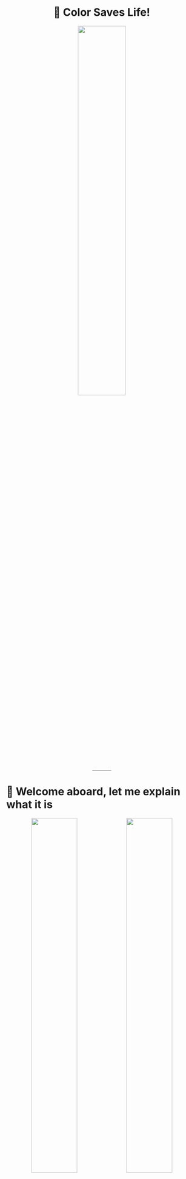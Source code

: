 <div width="100%" align="center"><h1>🎨 Color Saves Life!</h1></div>
<div width="100%" align="center"><img src="/assets/imgs/logo.png" align="center" width="50%"></div>
<div width="100%" align="center"><hr width="50" align="center"></div>

# 🚢 Welcome aboard, let me explain what it is

<div width="100%" align="center">
    <img width="49%" src="/assets/imgs/friedrichstrasse-road.jpg">
    <img width="49%" src="/assets/imgs/friedrichstrasse-road-grayscale.jpg">
</div>

> This example is for **achromatopsia**, which can see the world with only grayscale. There are lot more types of color-disability than chromatopsia.

**We all love Berlin.**
The picture above is a image of Friedrichstraße, which is close to Haupftbanhof(centeral station) of Berlin. You can see heavy traffic here, let's imagine a situation that you've become a color-blinded person. If the unexpected car, bicycle, comes in front of you, can you react and brake down your car at the exact right time? At this point, you can see color disability is critical for driving situation, which can hurt someone's life. Most of color disabled people cannot drive. Even getting drive license is not allowed in some countries.

Our **Color Saves Life** program comes at this point. Our goal is to attatch **transparent display** on front-window of vehicle*(Thanks to LG 😄)*, and simple sensors (normal camera in colorblind case). Boom! Now you can see AugmentedReality - Based - Driver Infortainment! In our program, we used Gazebo Simulator for prototype development. To adventure the our world of Gazebo Simulator, please [check here](#-world-of-simulation). You can find full storyline about the simulator here.

Another important feature of our program, is **Easy-to-develop**. If you just add your detecting algorithm and drawing part(opencv) for each frame in `plugins` folder, it is very easy develop new features. You can even run multiple plugins at same time, with plugin_master's features. [Check here](#-future-development-plan) and find more interesting ideas for future development. 

## 🎥 Presenation Matrials

Please visit [here](/assets/presentation/) to check our final videos and presentation files(pptx)! It may crash a little bit because of lack of font files, but I hope it works fine in your machines (:

## 🏛️ Architecture - Ideal

<img src="/assets/imgs/architecture-ideal.png" align="center">

## 🏛️ Architecture - Prototype

<img src="/assets/imgs/architecture-prototype.png" align="center">

## 📁 Folder Structure
```shell
./
 ├── ros2pkg/
 │   ├── image_subscriber/
 │   └── test_publisher/
 │
 ├── srcs/
 │   │   # Simulation Part
 │   ├── simulation_ws/src/
 │   │   ├── sim/        # ros2 pkg for gazbeo simulation world and vehicle model
 │   │   ├── teleop/     # ros2 pkg for gazbeo vehicle teleoperation
 │   │   └── tracking/   # ros2 pkg for detecting the eye position
 │   │
 │   │   # Submodules
 │   ├── yolov5/
 │   │
 │   │   # Python Client
 │   ├── assets/     # test images, fonts
 │   ├── plugins/    # You can deploy your own plugin here
 │   │   ├── color_disability/
 │   │   │   ├── model/ # Train by using YOLOv5
 │   │   │   ├── color_disability.py
 │   │   │   └── traffic_object.py
 │   │   ├── plugin.py
 │   │   └── plugin_master.py
 │   ├── disability_assistant.py
 │   ├── image_subscriber.py
 │   ├── main.py
 │   └── requirement.txt
 │
 ├── test_drive_data.tar.xz   # rosbag data of driving in gazebo to test the detection model
 │
 ├── LICENSE
 │
 ├── assets/                # asset folder for documentations
 │   ├── imgs/              # image files
 │   └── presentations/     # presentation matrials
 │
 └── README.md          # your entrypoint!
```

## ❓ How to Use

1. Download the docker image and unzip
```shell
# Download Releases/ColorSavesLife/ColorSavesLife.tar.bz2
bunzip2 ColorSavesLife.tar.bz2
```
2. Turn on the docker environment
```shell
docker load --input ColorSavesLife.tar
```
3. Open 3 terminal 
```shell
# Fist Terminal
docker run -it --env DISPLAY=$DISPLAY -v /tmp/.X11-unix:/tmp/.X11-unix csl:1.0 /bin/bash

# Second Terminal
docker ps # Check docker container ID
docker exec -it <container_ID> /bin/bash

# Thrid Terminal
docker ps
docker exec -it <container_ID> /bin/bash
```
4. Unzip rosbag data
```shell
cd ~/ColorSavesLife
tar -xf test_drive_data.tar.xz
```

5. Run the application
```shell
# First Terminal
cd ~/ColorSavesLife/srcs
python3 main.py

# Second Terminal
cd ~/ColorSavesLife
ros2 bag play test_drive_data

# Third Terminal
rviz2 # Add Image_msg -> Set topic (/car/camera1/image_raw)
```

## 🚦 World of Simulation

<div widht="100%" align="center">
    <img src="/assets/imgs/simulation_world.png" width="49%" align="center">
    <img src="/assets/imgs/car_road_view.png" width="49%" align="center">
</div>

https://github.com/lalywr2000/ColorSavesLife/assets/138571365/47cc0f78-8c28-4f0d-9dbd-17c3489e1b33

We used ROS2 and Gazebo simulation to implement and test our idea. The following demonstrates how to build from source, run the simulation, and process the video. We used Ubuntu 20.04 with ROS2 Foxy and Gazebo 11, assuming you have a similar working environment and correct installations.

```shell
cd srcs/simulation_ws
colcon build
```

#### 1. Test eye tracking simulator

https://github.com/Bosch-ConnectedExperience-2024/ColorSavesLife/assets/138571365/86c5ad5e-6314-4f11-af86-6f722797cfdf

https://github.com/Bosch-ConnectedExperience-2024/ColorSavesLife/assets/55338823/1480d307-f801-46f5-a8f9-12a51f2f85c3

This program perceives the position of your eyes through a webcam and moves the camera object on Gazebo accordingly. This allows you to obtain a first-person perspective-like view within the simulation, mimicking your movements as if you were moving within the simulation environment.

Secify the path to the model in the `gui.ini` file located in `.gazebo`, and set the `gazebo_model_path` in the `package.xml` file to fit your local environment, you will be able to use the following features. Subscribe to the Image topic `car/camera1/image_raw` in RViz2 to monitor the first-person perspective.

```shell
# Terminal 1
source install/local_setup.bash
ros2 launch sim test.launch.py

# Terminal 2
source install/local_setup.bash
ros2 run sim camera_movement

# Terminal 3
source install/local_setup.bash
ros2 run tracking eye_tracking

# Terminal 4
rviz2
```

#### 2. Test teleoperation of the vehicle

https://github.com/Bosch-ConnectedExperience-2024/ColorSavesLife/assets/138571365/972c5da9-5a4f-46a0-8cbb-fad433be1c8a

Now that you have the vision, it's time to drive. This time, we'll simulate driving in a world with simple roads, buildings, and traffic objects. By following the instructions below, you'll be able to move a vehicle forward, backward, and steer within the simulation. We'll use the `pygame` library for keyboard input with the WASD keys, assuming you have it installed.

Click on the empty pygame screen that pops up, then try using WASD keys to move the vehicle.

```shell
# Terminal 1
source install/local_setup.bash
ros2 launch sim sim.launch.py

# Terminal 2
source install/local_setup.bash
ros2 run teleop controller

# Terminal 3
rviz2
```
If you have successfully followed along up to this point, you should have an idea of how to simultaneously run eye tracking and vehicle driving. Now, utilize both functionalities to collect realistic visual data and provide it to vision processing model.


## DEMO!!

https://github.com/Bosch-ConnectedExperience-2024/ColorSavesLife/assets/55338823/a42845fc-fdf4-4530-9ada-064cea147b3f

https://github.com/Bosch-ConnectedExperience-2024/ColorSavesLife/assets/98635404/0e2eda91-c51c-46ab-abaf-fde606f255c4


## 🤔 Future Development Plan
Color disability is not only disability that affects to normal life. In the report of WHO(World Health Organization), one of five people has problem of hearing [(who.int/health-topics/hearing-loss)](https://www.who.int/health-topics/hearing-loss#tab=tab_1). It is very important fact that 80% of them are living in low-income/mid-income countries, and hearing care interventions are cost-effective. If they can get help for their life with getting driving skills, this will effect a lot. With this solucation Solution, we can help them to drive much more safely and make their life much more easier and enjoyable for driving. As an example, we show you some of our future development plan for hearing disability and dementia. 

### 🔈 SoundVisualizer for HearingDisability
Sound sense is also so much important in driving situations and sirious problem. There are 450 million people who have hearing disability. Think about the emargency situation that ambulance is coming from your behind. If you have problem with hearing, this will cause worse circumstanses like car accident or a person who needs help cannot be rescued. But with SoundVisualizer plugin , that visualize any sound around your car and which direction does it comes from on front driver window. This will help you to react to the situation and make a right decision.

### AI Driving Assistant for Dementia
Dmentia is also a serious problem for driving. There are 55 million people who have dementia. Even their disablity is not effecting to their driving skills, they are not allowed to drive in some countries. Because they tend to pay less attention to the road and they are not able to make a right decision. With our AI Driving Assistant plugin for Dementia, that learn the driver's driving pattern and other driving data, that can show some warning message or make a sound when the driver is not paying attention to the road or detecting some unusual driving pattern.

So our platform is not only for color disability, but also for other disabilities. This has great potential to improve the lives of people with disabilities, making driving easier and more enjoyable for them. 

## 🫂 Team Member
- Kwanho Kim: [@KKWANH](https://github.com/KKWANH)
- Hokyung Park: [@Ho-mmd](https://github.com/ho-mmd)
- Sujong Ha: [@lalywr2000](https://github.com/lalywr2000)
- Shuta Ogura: [@Shuta-Syd](https://github.com/Shuta-Syd)
- Oscar Lopez

## 👍 References
- [Eye tracking](https://github.com/antoinelame/GazeTracking)
- [Gazebo world](https://bitbucket.org/theconstructcore/riabot/src/master/)
- [Vehicle model](https://www.thingiverse.com/thing:3076864)

